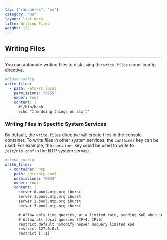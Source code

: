 ```yaml
---
tag: ["rancheros", "os"]
category: "os"
layout: list-docs
title: Writing Files
weight: 122
---
```


## Writing Files
---

You can automate writing files to disk using the `write_files` cloud-config directive.

```yaml
#cloud-config
write_files:
  - path: /etc/rc.local
    permissions: "0755"
    owner: root
    content: |
      #!/bin/bash
      echo "I'm doing things on start"
```

### Writing Files in Specific System Services

By default, the `write_files` directive will create files in the console container. To write files in other system services, the `container` key can be used. For example, the `container` key could be used to write to `/etc/ntp.conf` in the NTP system service.

```yaml
#cloud-config
write_files:
  - container: ntp
    path: /etc/ntp.conf
    permissions: "0644"
    owner: root
    content: |
      server 0.pool.ntp.org iburst
      server 1.pool.ntp.org iburst
      server 2.pool.ntp.org iburst
      server 3.pool.ntp.org iburst

      # Allow only time queries, at a limited rate, sending KoD when in excess.
      # Allow all local queries (IPv4, IPv6)
      restrict default nomodify nopeer noquery limited kod
      restrict 127.0.0.1
      restrict [::1]
```
